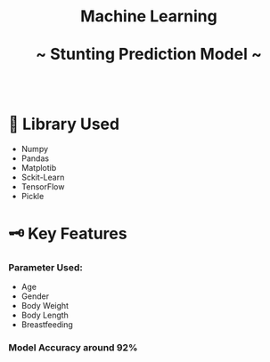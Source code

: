 <h1 align="center" class="heading-element" dir="auto">Machine Learning <br></br>
~ Stunting Prediction Model ~
</h1>

<br></br>

<h1 class="heading-element" dir="auto">📖 Library Used
</h1>
<ul>
<li>Numpy</li>
<li>Pandas</li>
<li>Matplotib</li>
<li>Sckit-Learn</li>
<li>TensorFlow</li>
<li>Pickle</li>
</ul>

<h1 class="heading-element" dir="auto">🗝 Key Features
</h1>
<h3>Parameter Used:</h3>
<ul>
<li>Age</li>
<li>Gender</li>
<li>Body Weight</li>
<li>Body Length</li>
<li>Breastfeeding</li>
</ul>
<h3>Model Accuracy around 92%</h3>